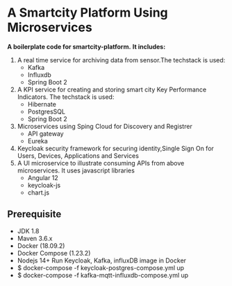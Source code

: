 # A Smartcity Platform Using Microservices
__A boilerplate code  for smartcity-platform.__ **It includes:**
 1. A real time service for archiving data from sensor.The techstack is used:
    * Kafka
    * Influxdb
    * Spring Boot 2
 1. A KPI service for creating and storing smart city Key Performance Indicators. The techstack is used:
    * Hibernate
    * PostgresSQL
    * Spring Boot 2
 1. Microservices using Sping Cloud for Discovery and Registrer
    * API gateway
    * Eureka
 1. Keycloak security framework for securing identity,Single Sign On for Users, Devices, Applications and Services  
 1. A UI microservice to illustrate consuming APIs from above microservices. It uses javascript libraries
    * Angular 12
    * keycloak-js
    * chart.js   
 
## Prerequisite
- JDK 1.8 
- Maven 3.6.x
- Docker (18.09.2)
- Docker Compose (1.23.2)
- Nodejs 14+
Run Keycloak, Kafka, influxDB image in Docker
- $ docker-compose -f keycloak-postgres-compose.yml up
- $ docker-compose -f kafka-mqtt-influxdb-compose.yml up


